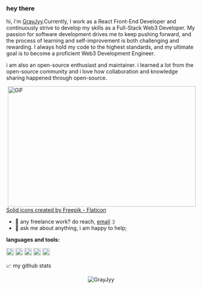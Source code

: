 ### hey there 

hi, i'm [GrayJyy](https://github.com/GrayJyy).Currently, I work as a React Front-End Developer and continuously strive to develop my skills as a Full-Stack Web3 Developer. My passion for software development drives me to keep pushing forward, and the process of learning and self-improvement is both challenging and rewarding. I always hold my code to the highest standards, and my ultimate goal is to become a proficient Web3 Development Engineer.

i am also an open-source enthusiast and maintainer. i learned a lot from the open-source community and i love how collaboration and knowledge sharing happened through open-source.


  <img align="right" alt="GIF" src="https://github.com/GrayJyy/GrayJyy/blob/master/code.gif?raw=true" width="500" height="320" />
  <a href="https://www.flaticon.com/free-icons/solid" title="solid icons">Solid icons created by Freepik - Flaticon</a>
  
- 💼 any freelance work? do reach, [email](mailto:Gray_Jy@yeah.net) :)
- 💬 ask me about anything, i am happy to help;

**languages and tools:**  

<code><img height="20" src="https://cdn2.iconfinder.com/data/icons/designer-skills/128/code-programming-javascript-software-develop-command-language-512.png"></code>
<code><img height="20" src="https://cdn3.iconfinder.com/data/icons/teenyicons-solid-vol-3/15/typescript-512.png"></code>
<code><img height="20" src="https://cdn0.iconfinder.com/data/icons/logos-brands-in-colors/128/react_color-512.png"></code>
<code><img height="20" src="https://cdn0.iconfinder.com/data/icons/blockchain-classic/256/Ethereum-512.png"></code>
<code><img height="20" src="https://cdn4.iconfinder.com/data/icons/logos-brands-5/24/rust-512.png"></code>



📈 my github stats

<p align="center"> <img src="https://github-readme-stats.vercel.app/api?username=GrayJyy&show_icons=true&theme=gotham" alt="GrayJyy" />
<br />
<!--START_SECTION:waka-->
<!--END_SECTION:waka-->



